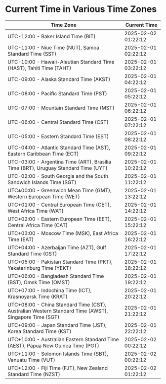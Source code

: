 # Current Time in Various Time Zones

| Time Zone | Current Time |
|-----------|--------------|
| UTC-12:00 - Baker Island Time (BIT) | 2025-02-02 01:22:12 |
| UTC-11:00 - Niue Time (NUT), Samoa Standard Time (SST) | 2025-02-01 02:22:12 |
| UTC-10:00 - Hawaii-Aleutian Standard Time (HAST), Tahiti Time (TAHT) | 2025-02-01 03:22:12 |
| UTC-09:00 - Alaska Standard Time (AKST) | 2025-02-01 04:22:12 |
| UTC-08:00 - Pacific Standard Time (PST) | 2025-02-01 05:22:12 |
| UTC-07:00 - Mountain Standard Time (MST) | 2025-02-01 06:22:12 |
| UTC-06:00 - Central Standard Time (CST) | 2025-02-01 07:22:12 |
| UTC-05:00 - Eastern Standard Time (EST) | 2025-02-01 08:22:12 |
| UTC-04:00 - Atlantic Standard Time (AST), Eastern Caribbean Time (ECT) | 2025-02-01 09:22:12 |
| UTC-03:00 - Argentina Time (ART), Brasília Time (BRT), Uruguay Standard Time (UYT) | 2025-02-01 10:22:12 |
| UTC-02:00 - South Georgia and the South Sandwich Islands Time (SGT) | 2025-02-01 11:22:12 |
| UTC±00:00 - Greenwich Mean Time (GMT), Western European Time (WET) | 2025-02-01 13:22:12 |
| UTC+01:00 - Central European Time (CET), West Africa Time (WAT) | 2025-02-01 14:22:12 |
| UTC+02:00 - Eastern European Time (EET), Central Africa Time (CAT) | 2025-02-01 15:22:12 |
| UTC+03:00 - Moscow Time (MSK), East Africa Time (EAT) | 2025-02-01 16:22:12 |
| UTC+04:00 - Azerbaijan Time (AZT), Gulf Standard Time (GST) | 2025-02-01 17:22:12 |
| UTC+05:00 - Pakistan Standard Time (PKT), Yekaterinburg Time (YEKT) | 2025-02-01 18:22:12 |
| UTC+06:00 - Bangladesh Standard Time (BST), Omsk Time (OMST) | 2025-02-01 19:22:12 |
| UTC+07:00 - Indochina Time (ICT), Krasnoyarsk Time (KRAT) | 2025-02-01 20:22:12 |
| UTC+08:00 - China Standard Time (CST), Australian Western Standard Time (AWST), Singapore Time (SGT) | 2025-02-01 21:22:12 |
| UTC+09:00 - Japan Standard Time (JST), Korea Standard Time (KST) | 2025-02-01 22:22:12 |
| UTC+10:00 - Australian Eastern Standard Time (AEST), Papua New Guinea Time (PGT) | 2025-02-02 00:22:12 |
| UTC+11:00 - Solomon Islands Time (SBT), Vanuatu Time (VUT) | 2025-02-02 00:22:12 |
| UTC+12:00 - Fiji Time (FJT), New Zealand Standard Time (NZST) | 2025-02-02 01:22:12 |
